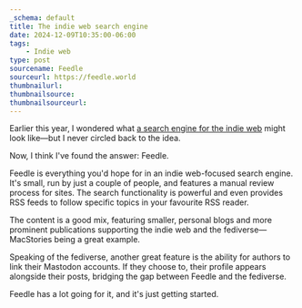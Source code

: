 ```yaml
---
_schema: default
title: The indie web search engine
date: 2024-12-09T10:35:00-06:00
tags:
    - Indie web
type: post
sourcename: Feedle
sourceurl: https://feedle.world
thumbnailurl:
thumbnailsource:
thumbnailsourceurl:
---
```

Earlier this year, I wondered what [a search engine for the indie web](https://crashthearcade.com/blog/2024/the-indieweb-needs-a-search-engine-or-something-like-it/) might look like—but I never circled back to the idea.

Now, I think I've found the answer: Feedle.

Feedle is everything you'd hope for in an indie web-focused search engine. It's small, run by just a couple of people, and features a manual review process for sites. The search functionality is powerful and even provides RSS feeds to follow specific topics in your favourite RSS reader.

The content is a good mix, featuring smaller, personal blogs and more prominent publications supporting the indie web and the fediverse—MacStories being a great example.

Speaking of the fediverse, another great feature is the ability for authors to link their Mastodon accounts. If they choose to, their profile appears alongside their posts, bridging the gap between Feedle and the fediverse.

Feedle has a lot going for it, and it's just getting started.